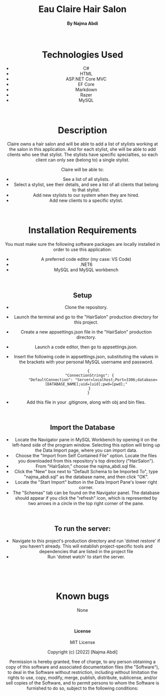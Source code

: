 # <div align="center"> **Eau Claire Hair Salon**</div>

#### <div align="center"> By Najma Abdi </div>  
<p>&nbsp;</p>

# <div align="center"> Technologies Used
- <div align="center">C#
- <div align="center">HTML
- <div align="center">ASP.NET Core MVC
- <div align="center">EF Core
- <div align="center">Markdown
- <div align="center">Razer
- <div align="center">MySQL

<p>&nbsp;</p>

# <div align="center"> Description </div>
<div align="center"> Claire owns a hair salon and will be able to add a list of stylists working at the salon in this application. And for each stylist, she will be able to add clients who see that stylist. The stylists have specific specialties, so each client can only see (belong to) a single stylist.  

Claire will be able to:
- See a list of all stylists.
- Select a stylist, see their details, and see a list of all clients that belong to that stylist.
- Add new stylists to our system when they are hired.
- Add new clients to a specific stylist.



<p>&nbsp;</p>


# <div align="center">Installation Requirements 
You must make sure the following software packages are locally installed in order to use this application:
- A preferred code editor (my case: VS Code)
- .NET6
- MySQL and MySQL workbench


<p>&nbsp;</p>

## <div align="center"> Setup

- Clone the repository.
- Launch the terminal and go to the "HairSalon" production directory for this project.
- Create a new appsettings.json file in the "HairSalon" production directory.
- Launch a code editor, then go to appsettings.json.
- Insert the following code in appsettings.json, substituting the values in the brackets with your personal MySQL username and password.

        {
         "ConnectionStrings": {
            "DefaultConnection": "Server=localhost;Port=3306;database=[DATABASE_NAME];uid=[uid];pwd=[pwd];"
         }
        }
- Add this file in your .gitignore, along with obj and bin files.


<p>&nbsp;</p>

## Import the Database

- Locate the Navigator pane in MySQL Workbench by opening it on the left-hand side of the program window. Selecting this option will bring up the Data Import page, where you can import data.
- Choose the "Import from Self Contained File" option. Locate the files you downloaded from this repository's top directory ("HairSalon").
- From "HairSalon," choose the najma_abdi.sql file.
- Click the "New" box next to "Default Schema to be Imported To", type "najma_abdi.sql" as the database name, and then click "OK".
- Locate the "Start Import" button in the Data Import Pane's lower right corner.
- The "Schemas" tab can be found on the Navigator panel. The database should appear if you click the "refresh" icon, which is represented by two arrows in a circle in the top right corner of the pane.


<p>&nbsp;</p>

## To run the server:
- Navigate to this project's production directory and run 'dotnet restore' if you haven't already. This will establish project-specific tools and dependencies that are listed in the project file
- Run 'dotnet watch' to start the server.

<p>&nbsp;</p>
<p>&nbsp;</p>


# <div align="center"> Known bugs </div>
None
<p>&nbsp;</p>

#### License

MIT License

Copyright (c) [2022] [Najma Abdi]

Permission is hereby granted, free of charge, to any person obtaining a copy
of this software and associated documentation files (the "Software"), to deal
in the Software without restriction, including without limitation the rights
to use, copy, modify, merge, publish, distribute, sublicense, and/or sell
copies of the Software, and to permit persons to whom the Software is
furnished to do so, subject to the following conditions:

